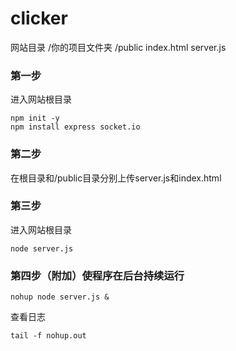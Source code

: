 # clicker
网站目录
/你的项目文件夹
    /public
        index.html
    server.js

### 第一步
进入网站根目录
```
npm init -y
npm install express socket.io
```
### 第二步
在根目录和/public目录分别上传server.js和index.html

### 第三步
进入网站根目录
```
node server.js
```

### 第四步（附加）使程序在后台持续运行
```
nohup node server.js &
```
查看日志

```
tail -f nohup.out
```
